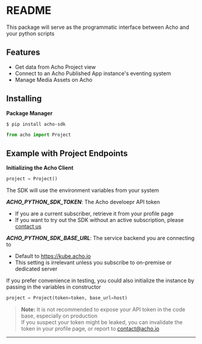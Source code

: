 # README #

This package will serve as the programmatic interface between Acho and your python scripts

## Features

- Get data from Acho Project view
- Connect to an Acho Published App instance's eventing system
- Manage Media Assets on Acho

## Installing

**Package Manager**

```
$ pip install acho-sdk
```

```python
from acho import Project
```

## Example with Project Endpoints

**Initializing the Acho Client**

```python
project = Project()
```

The SDK will use the environment variables from your system

**_ACHO_PYTHON_SDK_TOKEN_**: The Acho develoepr API token

- If you are a current subscriber, retrieve it from your profile page
- If you want to try out the SDK without an active subscription, please [contact us](https://calendly.com/contact_acho/discovery-call)

**_ACHO_PYTHON_SDK_BASE_URL_**: The service backend you are connecting to

- Default to https://kube.acho.io
- This setting is irrelevant unless you subscribe to on-premise or dedicated server

If you prefer convenience in testing, you could also initialize the instance by passing in the variables in constructor

```python
project = Project(token=token, base_url=host)
```

> **Note:** It is not recommended to expose your API token in the code base, especially on production\
> If you suspect your token might be leaked, you can invalidate the token in your profile page, or report to [contact@acho.io](mailto:contact@acho.io)

---
